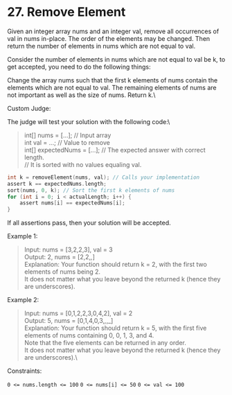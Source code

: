 # 27. Remove Element

Given an integer array nums and an integer val, remove all occurrences of val in nums in-place. The order of the elements may be changed. Then return the number of elements in nums which are not equal to val.

Consider the number of elements in nums which are not equal to val be k, to get accepted, you need to do the following things:

Change the array nums such that the first k elements of nums contain the elements which are not equal to val. The remaining elements of nums are not important as well as the size of nums.
Return k.\

Custom Judge:

The judge will test your solution with the following code:\

> int[] nums = [...]; // Input array\
> int val = ...; // Value to remove\
> int[] expectedNums = [...]; // The expected answer with correct length.\
> // It is sorted with no values equaling val.

```C
int k = removeElement(nums, val); // Calls your implementation
assert k == expectedNums.length;
sort(nums, 0, k); // Sort the first k elements of nums
for (int i = 0; i < actualLength; i++) {
    assert nums[i] == expectedNums[i];
}
```

If all assertions pass, then your solution will be accepted.

Example 1:

> Input: nums = [3,2,2,3], val = 3\
> Output: 2, nums = [2,2,_,_]\
> Explanation: Your function should return k = 2, with the first two elements of nums being 2.\
> It does not matter what you leave beyond the returned k (hence they are underscores).

Example 2:

> Input: nums = [0,1,2,2,3,0,4,2], val = 2\
> Output: 5, nums = [0,1,4,0,3,_,_,_]\
> Explanation: Your function should return k = 5, with the first five elements of nums containing 0, 0, 1, 3, and 4.\
> Note that the five elements can be returned in any order.\
> It does not matter what you leave beyond the returned k (hence they are underscores).\

Constraints:

`0 <= nums.length <= 100`
`0 <= nums[i] <= 50`
`0 <= val <= 100`
